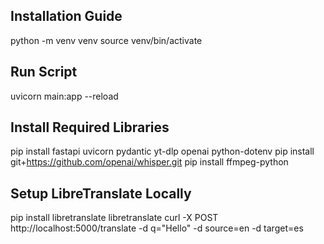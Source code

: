 ## Installation Guide

python -m venv venv
source venv/bin/activate 

## Run Script
uvicorn main:app --reload

## Install Required Libraries
pip install fastapi uvicorn pydantic yt-dlp openai python-dotenv
pip install git+https://github.com/openai/whisper.git
pip install ffmpeg-python


## Setup LibreTranslate Locally
pip install libretranslate
libretranslate
curl -X POST http://localhost:5000/translate -d q="Hello" -d source=en -d target=es